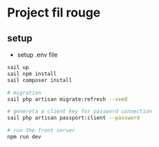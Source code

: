 # Project fil rouge

## setup

- setup .env file 
```bash
sail up
sail npm install
sail composer install

# migration
sail php artisan migrate:refresh --seed

# genereta a client key for password connection
sail php artisan passport:client --password

# run the front server
npm run dev 
```
